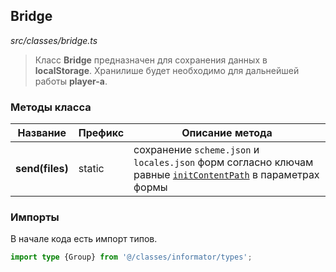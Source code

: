 ## Bridge

_src/classes/bridge.ts_

> Класс **Bridge** предназначен для сохранения данных в **localStorage**. Хранилише будет необходимо для дальнейшей работы **player-a**.

### Методы класса

| Название        | Префикс | Описание метода                                                                                                             |
|-----------------|---------|-----------------------------------------------------------------------------------------------------------------------------|
| **send(files)** | static  | сохранение `scheme.json` и `locales.json` форм согласно ключам равные [`initContentPath`](FORMPARAMS.md) в параметрах формы |

### Импорты

В начале кода есть импорт типов.

```ts
import type {Group} from '@/classes/informator/types';
```
